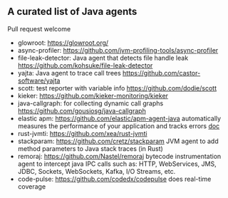 ## A curated list of Java agents

Pull request welcome

* glowroot: <https://glowroot.org/>
* async-profiler: <https://github.com/jvm-profiling-tools/async-profiler>
* file-leak-detector: Java agent that detects file handle leak <https://github.com/kohsuke/file-leak-detector>
* yajta: Java agent to trace call trees <https://github.com/castor-software/yajta>
* scott: test reporter with variable info <https://github.com/dodie/scott>
* kieker: <https://github.com/kieker-monitoring/kieker>
* java-callgraph: for collecting dynamic call graphs <https://github.com/gousiosg/java-callgraph>
* elastic apm: <https://github.com/elastic/apm-agent-java> automatically measures the performance of your application and tracks errors [doc](https://www.elastic.co/guide/en/apm/agent/java/current/index.html)
* rust-jvmti: <https://github.com/xea/rust-jvmti>
* stackparam: <https://github.com/cretz/stackparam> JVM agent to add method parameters to Java stack traces
(in Rust)
* remoraj: <https://github.com/Nastel/remoraj> bytecode instrumentation agent to intercept java IPC calls such as: HTTP, WebServices, JMS, JDBC, Sockets, WebSockets, Kafka, I/O Streams, etc.
* code-pulse: <https://github.com/codedx/codepulse> does real-time coverage
